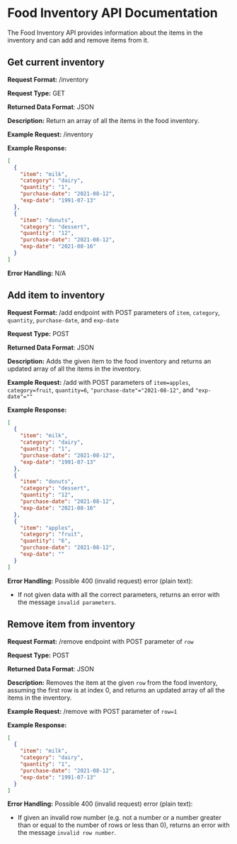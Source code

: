 # Food Inventory API Documentation
The Food Inventory API provides information about the items in the inventory and can add and remove items from it.

## Get current inventory
**Request Format:** /inventory

**Request Type:** GET

**Returned Data Format**: JSON

**Description:** Return an array of all the items in the food inventory.


**Example Request:** /inventory

**Example Response:**

```json
[
  {
    "item": "milk",
    "category": "dairy",
    "quantity": "1",
    "purchase-date": "2021-08-12",
    "exp-date": "1991-07-13"
  },
  {
    "item": "donuts",
    "category": "dessert",
    "quantity": "12",
    "purchase-date": "2021-08-12",
    "exp-date": "2021-08-16"
  }
]
```

**Error Handling:**
N/A

## Add item to inventory
**Request Format:** /add endpoint with POST parameters of `item`, `category`, `quantity`, `purchase-date`, and `exp-date`

**Request Type:** POST

**Returned Data Format**: JSON

**Description:** Adds the given item to the food inventory and returns an updated array of all the items in the inventory.


**Example Request:** /add with POST parameters of `item=apples`, `category=fruit`, `quantity=6`, `"purchase-date"="2021-08-12"`, and `"exp-date"=""`

**Example Response:**

```json
[
  {
    "item": "milk",
    "category": "dairy",
    "quantity": "1",
    "purchase-date": "2021-08-12",
    "exp-date": "1991-07-13"
  },
  {
    "item": "donuts",
    "category": "dessert",
    "quantity": "12",
    "purchase-date": "2021-08-12",
    "exp-date": "2021-08-16"
  },
  {
    "item": "apples",
    "category": "fruit",
    "quantity": "6",
    "purchase-date": "2021-08-12",
    "exp-date": ""
  }
]
```

**Error Handling:**
Possible 400 (invalid request) error (plain text):
- If not given data with all the correct parameters, returns an error with the message `invalid parameters`.

## Remove item from inventory
**Request Format:** /remove endpoint with POST parameter of `row`

**Request Type:** POST

**Returned Data Format**: JSON

**Description:** Removes the item at the given `row` from the food inventory, assuming the first row is at index 0, and returns an updated array of all the items in the inventory.


**Example Request:** /remove with POST parameter of `row=1`

**Example Response:**

```json
[
  {
    "item": "milk",
    "category": "dairy",
    "quantity": "1",
    "purchase-date": "2021-08-12",
    "exp-date": "1991-07-13"
  }
]
```

**Error Handling:**
Possible 400 (invalid request) error (plain text):
- If given an invalid row number (e.g. not a number or a number greater than or equal to the number of rows or less than 0), returns an error with the message `invalid row number`.